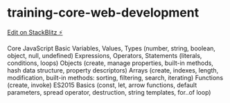 # training-core-web-development

[Edit on StackBlitz ⚡️](https://stackblitz.com/edit/training-core-web-development)

Core JavaScript
  Basic
  Variables, Values, Types (number, string, boolean, object, null, undefined)
  Expressions, Operators, Statements (literals, conditions, loops)
  Objects (create, manage properties, built-in methods, hash data structure, property descriptors)
  Arrays (create, indexes, length, modification, built-in methods: sorting, filtering, search, iterating)
  Functions (create, invoke)
  ES2015 Basics (const, let, arrow functions, default parameters, spread operator, destruction, string templates, for..of loop)